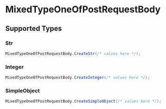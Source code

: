 # MixedTypeOneOfPostRequestBody


## Supported Types

### Str

```csharp
MixedTypeOneOfPostRequestBody.CreateStr(/* values here */);
```

### Integer

```csharp
MixedTypeOneOfPostRequestBody.CreateInteger(/* values here */);
```

### SimpleObject

```csharp
MixedTypeOneOfPostRequestBody.CreateSimpleObject(/* values here */);
```

